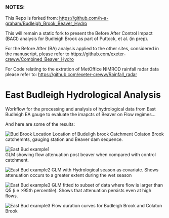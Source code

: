 ### NOTES:
This Repo is forked from: https://github.com/h-a-graham/Budleigh_Brook_Beaver_Hydro 

This will remain a static fork to present the Before After Control Impact (BACI) analysis for Budleigh Brook as part of Puttock, et al. (in prep).

For the Before After (BA) analysis applied to the other sites, considered in the manuscript, please refer to https://github.com/exeter-creww/Combined_Beaver_Hydro

For Code relating to the extration of MetOffice NIMROD rainfall radar data please refer to: https://github.com/exeter-creww/Rainfall_radar 


# East Budleigh Hydrological Analysis

Workflow for the processing and analysis of hydrological data from East Budleigh EA gauge to evaluate the imapcts of Beaver on Flow regimes...

And here are some of the results:

![Bud Brook Location](7_Site_Location/exports/BudBrookHydroLoc.jpg) 
Location of Budeligh brook Catchment Colaton Brook catchemnts, gauging station and Beaver dam sequence.

![East Bud example1](6_Event_Stats/BACI_Plots/Fig2.GLM1.jpg)  
GLM showing flow attenuation post beaver when compared with control catchment. 

![East Bud example2](6_Event_Stats/BACI_Plots/Fig3.GLM2.jpg)
GLM with Hydrological season as covariate. Shows attenuation occurs to a greater extent during the wet season

![East Bud example3](6_Event_Stats/BACI_Plots/Fig4.GLM3.jpg)
GLM fitted to subset of data where flow is larger than Q5 (i.e >95th percentile). Shows that attenuation persists even at high flows.

![East Bud example3](6_Event_Stats/BACI_Plots/Fig6.FlowDurCurve.jpg)
Flow duration curves for Budleigh Brook and Colaton Brook
